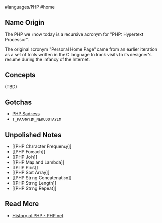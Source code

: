 #languages/PHP #home 
## Name Origin
The PHP we know today is a recursive acronym for "PHP: Hypertext Processor".

The original acronym "Personal Home Page" came from an earlier iteration as a set of tools written in the C language to track visits to its designer's resume during the infancy of the Internet.
## Concepts
(TBD)
## Gotchas
- [PHP Sadness](http://www.phpsadness.com/)
- `T_PAAMAYIM_NEKUDOTAYIM`
## Unpolished Notes
* [[PHP Character Frequency]]
* [[PHP Foreach]]
* [[PHP Join]]
* [[PHP Map and Lambda]]
* [[PHP Print]]
* [[PHP Sort Array]]
* [[PHP String Concatenation]]
* [[PHP String Length]]
* [[PHP String Repeat]]
## Read More
- [History of PHP - PHP.net](https://www.php.net/manual/en/history.php.php)